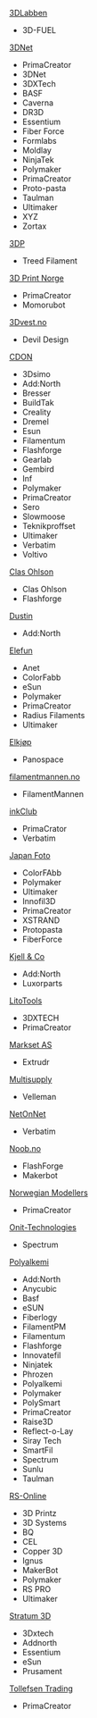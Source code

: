 [3DLabben](https://www.3dlabben.no/filament)
 - 3D-FUEL

[3DNet](https://3dnet.no/)
 - PrimaCreator
 - 3DNet
 - 3DXTech
 - BASF
 - Caverna
 - DR3D
 - Essentium
 - Fiber Force
 - Formlabs
 - Moldlay
 - NinjaTek
 - Polymaker
 - PrimaCreator
 - Proto-pasta
 - Taulman
 - Ultimaker
 - XYZ
 - Zortax 

[3DP](https://www.3dp.no/)
 - Treed Filament

[3D Print Norge](https://www.3dprintnorge.net/)
 - PrimaCreator
 - Momorubot

[3Dvest.no](http://3dvest.no/)
 - Devil Design

[CDON](https://cdon.no/)
 - 3Dsimo
 - Add:North
 - Bresser
 - BuildTak
 - Creality
 - Dremel
 - Esun
 - Filamentum
 - Flashforge
 - Gearlab
 - Gembird
 - Inf
 - Polymaker
 - PrimaCreator
 - Sero
 - Slowmoose
 - Teknikproffset
 - Ultimaker
 - Verbatim
 - Voltivo
 
[Clas Ohlson](https://www.clasohlson.com/no/)
 - Clas Ohlson
 - Flashforge
 
[Dustin](https://www.dustinhome.no/)
 - Add:North


[Elefun](https://www.elefun.no/)
 - Anet
 - ColorFabb
 - eSun
 - Polymaker
 - PrimaCreator 
 - Radius Filaments
 - Ultimaker

[Elkjøp](https://www.elkjop.no/)
 - Panospace

[filamentmannen.no](filamentmannen.no)
 - FilamentMannen

[inkClub](https://www.inkclub.com/)
  - PrimaCrator
  - Verbatim

[Japan Foto](https://www.japanphoto.no/)
 - ColorFAbb
 - Polymaker
 - Ultimaker
 - Innofil3D
 - PrimaCreator
 - XSTRAND
 - Protopasta
 - FiberForce

[Kjell & Co](https://www.kjell.com/no)
 - Add:North
 - Luxorparts

[LitoTools](https://litotools.no/)
 - 3DXTECH
 - PrimaCreator


[Markset AS](https://www.yourvismawebsite.com/markset-as)
 - Extrudr 
 
[Multisupply](https://www.multisupply.no/)
 - Velleman

[NetOnNet](https://www.netonnet.no/)
 - Verbatim

[Noob.no](https://noob.no)
 - FlashForge
 - Makerbot

[Norwegian Modellers](https://modellers.no/)
 - PrimaCreator
 
[Onit-Technologies](https://www.onit-technologies.no/)
 - Spectrum

[Polyalkemi](https://polyalkemi.no/)
 - Add:North
 - Anycubic 
 - Basf 
 - eSUN
 - Fiberlogy
 - FilamentPM
 - Filamentum
 - Flashforge
 - Innovatefil
 - Ninjatek
 - Phrozen  
 - Polyalkemi
 - Polymaker
 - PolySmart
 - PrimaCreator
 - Raise3D
 - Reflect-o-Lay
 - Siray Tech 
 - SmartFil
 - Spectrum
 - Sunlu
 - Taulman

[RS-Online](https://no.rs-online.com/)
 - 3D Printz
 - 3D Systems
 - BQ
 - CEL
 - Copper 3D
 - Ignus
 - MakerBot
 - Polymaker
 - RS PRO
 - Ultimaker
 
[Stratum 3D](https://stratum3d.no/)
- 3Dxtech
- Addnorth
- Essentium
- eSun
- Prusament

[Tollefsen Trading](https://tollefsen-trading.no/)
 - PrimaCreator

